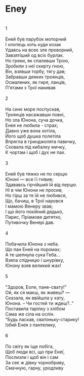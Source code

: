 ﻿# Eney <br />
<br/>
1 <br/>
<br/>
Еней був парубок моторний <br />
І хлопець хоть куди козак <br/>
Удавсь на всеє зле проворний, <br />
Завзятіший од всіх бурлак. <br />
Но греки, як спаливши Трою, <br />
Зробили з неї скирту гною,    <br />
Він, взявши торбу, тягу дав; <br/>
Забравши деяких троянців, <br/>
Осмалених, як гиря, ланців, <br />
П'ятами з Трої накивав  <br />
<br/>
2 <br/>
<br/>
На синє море поспускав, <br />
Троянців насажавши повні, <br />
Но зла Юнона, суча дочка, <br />
Енея не любила - страх; <br />
Давно уже вона хотіла, <br />
Його щоб душка полетіла <br />
Впрягла в гринджолята павичку, <br />
Сховала під кибалку мичку, <br />
К чортам і щоб і дух не пах. <br />
<br/>
3 <br/>
<br/>
Еней був тяжко не по серцю <br />
Юноні — все її гнівив; <br />
Здававсь гірчійший їй від перцю. <br/>
Ні в чім Юнони не просив; <br />
Но гірш за те їй не любився, <br />
Що, бачиш, в Трої наровся <br />
І мамою Венеpу звав; <br />
І що його покійний дядько, <br />
Парис, Пріамове дитятко, <br />
Путивочку Венері дав. <br />
<br/>
4 <br/>
<br/>
Побачила Юнона з неба. <br/>
Що пан Еней на поромах; <br/>
А те шепнула сука Геба... <br />
Взяла спідницю і шнурівку, <br />
Юнону взяв великий жах! <br/>
<br/>
5 <br/>
<br/>
"Здоров, Еоле, пане-свату!" <br />
Ой, як ся маєш, як живеш? — <br />
Сказала, як ввійшла у хату, <br />
Юнона. – Чи гостей ти ждеш?.."<br/>
Поставила тарілку з хлібом <br/>
Сама же сіла на ослін. <br />
"Будь ласкав, сватоньку-старику! <br />
Ізбий Енея з пантелику, <br />
<br/>
6 <br/>
<br/>
По світу як іще побіга, <br />
Щоб люди всі, що при Енеї, <br />
Послизли і щоб він і сам <br />
За сеє ж дівку чорнобриву, <br />
Смачную, гарну, уродливу <br />
